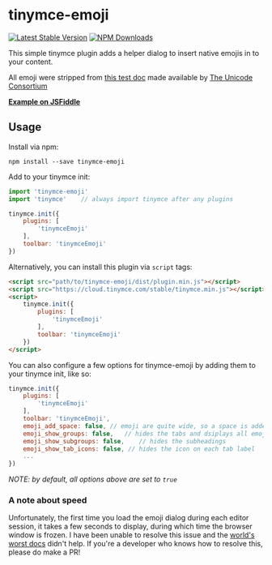 # tinymce-emoji
[![Latest Stable Version](https://img.shields.io/npm/v/tinymce-emoji.svg?style=flat)](https://www.npmjs.com/package/tinymce-emoji)
[![NPM Downloads](https://img.shields.io/npm/dt/tinymce-emoji.svg?style=flat)](https://www.npmjs.com/package/tinymce-emoji)

This simple tinymce plugin adds a helper dialog to insert native emojis in to your content.

All emoji were stripped from [this test doc](http://unicode.org/Public/emoji/5.0/emoji-test.txt) made available by [The Unicode Consortium](http://unicode.org/)

[**Example on JSFiddle**](https://jsfiddle.net/wpd2umt0/1/)

## Usage
Install via npm:
```
npm install --save tinymce-emoji
```

Add to your tinymce init:
```JavaScript
import 'tinymce-emoji'
import 'tinymce'    // always import tinymce after any plugins

tinymce.init({
    plugins: [
        'tinymceEmoji'
    ],
    toolbar: 'tinymceEmoji'
})
```

Alternatively, you can install this plugin via `script` tags:
```HTML
<script src="path/to/tinymce-emoji/dist/plugin.min.js"></script>
<script src="https://cloud.tinymce.com/stable/tinymce.min.js"></script>
<script>
    tinymce.init({
        plugins: [
            'tinymceEmoji'
        ],
        toolbar: 'tinymceEmoji'
    })
</script>
```

You can also configure a few options for tinymce-emoji by adding them to your tinymce init, like so:
```JavaScript
tinymce.init({
    plugins: [
        'tinymceEmoji'
    ],
    toolbar: 'tinymceEmoji',
    emoji_add_space: false, // emoji are quite wide, so a space is added automatically after each by default; this disables that extra space
    emoji_show_groups: false,   // hides the tabs and dsiplays all emojis on one page
    emoji_show_subgroups: false,    // hides the subheadings
    emoji_show_tab_icons: false, // hides the icon on each tab label
    ...
})
```
*NOTE: by default, all options above are set to `true`*

### A note about speed
Unfortunately, the first time you load the emoji dialog during each editor session, it takes a few seconds to display, during which time the browser window is frozen. I have been unable to resolve this issue and the [world's worst docs](https://www.tinymce.com/docs/api/tinymce.ui) didn't help. If you're a developer who knows how to resolve this, please do make a PR!
